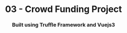 <h1 align="center"> 
03 - Crowd Funding Project
</h1>
<h3 align="center">
Built using <b>Truffle Framework</b> and <b>Vuejs3</b>
</h3>
